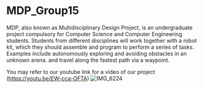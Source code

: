 # MDP_Group15
MDP, also known as Multidisciplinary Design Project, is an  undergraduate project compulsory for Computer Science and Computer Engineering students. Students from different disciplines will work together with a robot kit, which they should assemble and program to perform a series of tasks. Examples include autonomously exploring and avoiding obstacles in an unknown arena. and travel along the fastest path via a waypoint.

You may refer to our youtube link for a video of our project (https://youtu.be/EW-cca-OFTA)
![IMG_6224](https://user-images.githubusercontent.com/53596227/124865071-97622680-dfec-11eb-80ae-13ee95e6a991.jpg)
